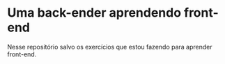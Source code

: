 # Uma back-ender aprendendo front-end
Nesse repositório salvo os exercícios que estou fazendo para aprender front-end.
